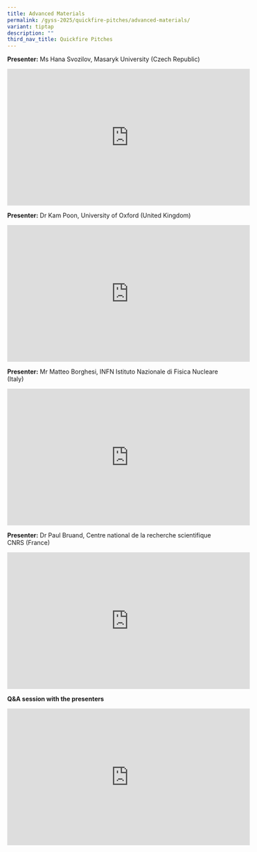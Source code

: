 ```yaml
---
title: Advanced Materials
permalink: /gyss-2025/quickfire-pitches/advanced-materials/
variant: tiptap
description: ""
third_nav_title: Quickfire Pitches
---
```

<p><strong>Presenter:</strong> Ms Hana Svozilov, Masaryk University (Czech
Republic)</p>
<div class="iframe-wrapper">
<iframe height="315" width="560" allowfullscreen="true" frameborder="0" src="https://www.youtube.com/embed/qSKoObqU3kA?si=ARTTCtTj3tE6e8_u"></iframe>
</div>
<p></p>
<p><strong>Presenter:</strong> Dr Kam Poon, University of Oxford (United Kingdom)</p>
<div class="iframe-wrapper">
<iframe height="315" width="560" allowfullscreen="true" frameborder="0" src="https://www.youtube.com/embed/Pb7gaGf523U?si=xoqWyjxwi-OakgEy"></iframe>
</div>
<p></p>
<p><strong>Presenter:</strong> Mr Matteo Borghesi, INFN Istituto Nazionale
di Fisica Nucleare (Italy)</p>
<div class="iframe-wrapper">
<iframe height="315" width="560" allowfullscreen="true" frameborder="0" src="https://www.youtube.com/embed/Jx9grbLvrZI?si=Vpq0KK5dH0Qf3quP"></iframe>
</div>
<p></p>
<p><strong>Presenter:</strong> Dr Paul Bruand, Centre national de la recherche
scientifique CNRS (France)</p>
<div class="iframe-wrapper">
<iframe height="315" width="560" allowfullscreen="true" frameborder="0" src="https://www.youtube.com/embed/GjxdVyX5iv4?si=nW-08ajo28nzIOje"></iframe>
</div>
<p></p>
<p><strong>Q&amp;A session with the presenters</strong>
</p>
<div class="iframe-wrapper">
<iframe height="315" width="560" allowfullscreen="true" frameborder="0" src="https://www.youtube.com/embed/nzvtUa-2q-Q?si=gloQhvEtBYGGu6uY"></iframe>
</div>
<p></p>